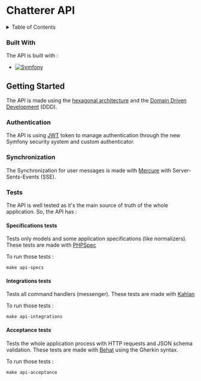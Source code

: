# Chatterer API

<!-- TABLE OF CONTENTS -->
<details>
  <summary>Table of Contents</summary>
  <ol>
    <li>
      <a href="#built-with">Built with</a>
    </li>
    <li>
      <a href="#getting-started">Getting Started</a>
      <ul>
        <li><a href="#authentication">Authentication</a></li>
        <li><a href="#synchronization">Synchronization</a></li>
        <li><a href="#tests">Tests</a></li>
      </ul>
    </li>
  </ol>
</details>

### Built With

The API is built with :

* [![Symfony][Symfony]][Symfony-url]

<!-- GETTING STARTED -->
## Getting Started

The API is made using the [hexagonal architecture](https://fr.wikipedia.org/wiki/Architecture_hexagonale) and the [Domain Driven Development](https://en.wikipedia.org/wiki/Domain-driven_design) (DDD).


### Authentication

The API is using [JWT](https://jwt.io) token to manage authentication through the new Symfony security system and custom authenticator.

### Synchronization

The Synchronization for user messages is made with [Mercure](https://mercure.rocks/) with Server-Sents-Events (SSE).

### Tests

The API is well tested as it's the main source of truth of the whole application.
So, the API has :

#### Specifications tests

Tests only models and some application specifications (like normalizers).
These tests are made with [PHPSpec](https://phpspec.net/en/stable/)

To run those tests :

```
make api-specs
```

#### Integrations tests

Tests all command handlers (messenger).
These tests are made with [Kahlan](https://kahlan.github.io/docs/)

To run those tests :

```
make api-integrations
```

#### Acceptance tests

Tests the whole application process with HTTP requests and JSON schema validation.
These tests are made with [Behat](https://docs.behat.org/en/latest/) using the Gherkin syntax.

To run those tests :

```
make api-acceptance
```


<!-- MARKDOWN LINKS & IMAGES -->
<!-- https://www.markdownguide.org/basic-syntax/#reference-style-links -->
[Symfony]: https://img.shields.io/badge/Symfony-black?style=for-the-badge&logo=symfony&logoColor=white
[Symfony-url]: https://symfony.com/
